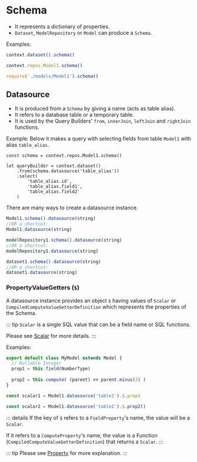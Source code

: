 # Schema
- It represents a dictionary of properties.
- `Dataset`, `ModelRepository` or `Model` can produce a `Schema`.

Examples:
```js
context.dataset().schema()

context.repos.Model1.schema()

require('./models/Model1').schema()

```

## Datasource

- It is produced from a `Schema` by giving a name (acts as table alias).
- It refers to a database table or a temporary table.
- It is used by the Query Builders' `from`, `innerJoin`, `leftJoin` and `rightJoin` functions.

Example: 
Below it makes a query with selecting fields from table `Model1` with alias `table_alias`.

```js{4,6-8}
const schema = context.repos.Model1.schema()

let queryBuilder = context.dataset()
    .from(schema.datasource('table_alias'))
    .select(
        'table_alias.id',
        'table_alias.field1',
        'table_alias.field2'
    )
```


There are many ways to create a datasource instance.

```js
Model1.schema().datasource(string)
//OR a shortcut:
Model1.datasource(string)

modelRepository1.schema().datasource(string)
//OR a shortcut:
modelRepository1.datasource(string)

dataset1.schema().datasource(string)
//OR a shortcut:
dataset1.datasource(string)
```

### PropertyValueGetters (`$`)

A datasource instance provides an object `$` having values of `Scalar` or `CompiledComputeValueGetterDefinition` which represents the properties of the Schema.

::: tip
`Scalar` is a single SQL value that can be a field name or SQL functions.

Please see [Scalar](./query-builder.md#scalar) for more details.
:::

Examples:
```js
export default class MyModel extends Model {
  // Nullable Integer
  prop1 = this.field(NumberType)
  
  prop2 = this.compute( (parent) => parent.minus(3) )
}

const scalar1 = Model1.datasource('table1').$.prop1

const scalar2 = Model1.datasource('table1').$.prop2()

```

::: details
If the key of `$` refers to a `FieldProperty`'s name, the value will be a `Scalar`.

If it refers to a `ComputeProperty`'s name, the value is a Function (`CompiledComputeValueGetterDefinition`) that returns a `Scalar`.
:::

::: tip
Please see [Property](./property) for more explanation.
:::
